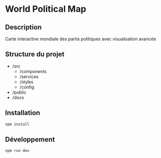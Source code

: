 # World Political Map

## Description
Carte interactive mondiale des partis politiques avec visualisation avancée

## Structure du projet
- /src
  - /components
  - /services
  - /styles
  - /config
- /public
- /docs

## Installation
```bash
npm install
```

## Développement
```bash
npm run dev
```